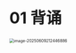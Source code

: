 # 01 背诵

<img src="https://cvp.oss-cn-shanghai.aliyuncs.com/202506092124009.png" alt="image-20250609212446886" style="zoom:50%;" />